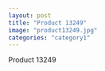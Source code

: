 ```yaml
---
layout: post
title: "Product 13249"
image: "product13249.jpg"
categories: "category1"
---
```

Product 13249
